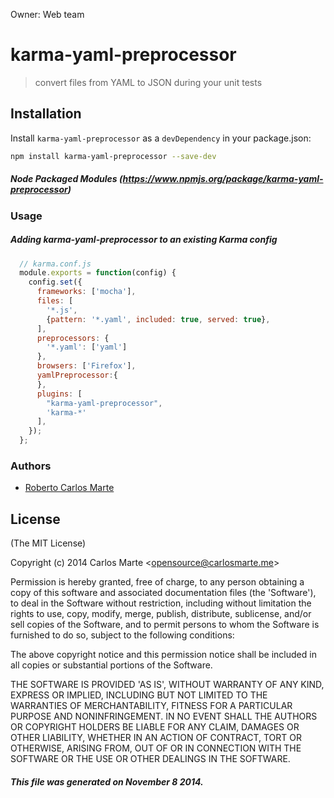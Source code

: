Owner: Web team

# karma-yaml-preprocessor
> convert files from YAML to JSON during your unit tests

## Installation
Install `karma-yaml-preprocessor` as a `devDependency` in your package.json:

```bash
npm install karma-yaml-preprocessor --save-dev
```
##### Node Packaged Modules (https://www.npmjs.org/package/karma-yaml-preprocessor)

### Usage
##### Adding karma-yaml-preprocessor to an existing Karma config

```js
  // karma.conf.js
  module.exports = function(config) {
    config.set({
      frameworks: ['mocha'],
      files: [
        '*.js',
        {pattern: '*.yaml', included: true, served: true},
      ],
      preprocessors: {
        '*.yaml': ['yaml']
      },
      browsers: ['Firefox'],
      yamlPreprocessor:{
      },
      plugins: [
        "karma-yaml-preprocessor",
        'karma-*'
      ],
    });
  };
```

### Authors

  - [Roberto Carlos Marte](http://carlosmarte.me/)

## License

(The MIT License)

Copyright (c) 2014 Carlos Marte &lt;opensource@carlosmarte.me&gt;

Permission is hereby granted, free of charge, to any person obtaining
a copy of this software and associated documentation files (the
'Software'), to deal in the Software without restriction, including
without limitation the rights to use, copy, modify, merge, publish,
distribute, sublicense, and/or sell copies of the Software, and to
permit persons to whom the Software is furnished to do so, subject to
the following conditions:

The above copyright notice and this permission notice shall be
included in all copies or substantial portions of the Software.

THE SOFTWARE IS PROVIDED 'AS IS', WITHOUT WARRANTY OF ANY KIND,
EXPRESS OR IMPLIED, INCLUDING BUT NOT LIMITED TO THE WARRANTIES OF
MERCHANTABILITY, FITNESS FOR A PARTICULAR PURPOSE AND NONINFRINGEMENT.
IN NO EVENT SHALL THE AUTHORS OR COPYRIGHT HOLDERS BE LIABLE FOR ANY
CLAIM, DAMAGES OR OTHER LIABILITY, WHETHER IN AN ACTION OF CONTRACT,
TORT OR OTHERWISE, ARISING FROM, OUT OF OR IN CONNECTION WITH THE
SOFTWARE OR THE USE OR OTHER DEALINGS IN THE SOFTWARE.

##### This file was generated on November 8 2014.

